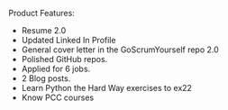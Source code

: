 Product Features:

- Resume 2.0
- Updated Linked In Profile
- General cover letter in the GoScrumYourself repo 2.0
- Polished GitHub repos.
- Applied for 6 jobs.
- 2 Blog posts.
- Learn Python the Hard Way exercises to ex22
- Know PCC courses
